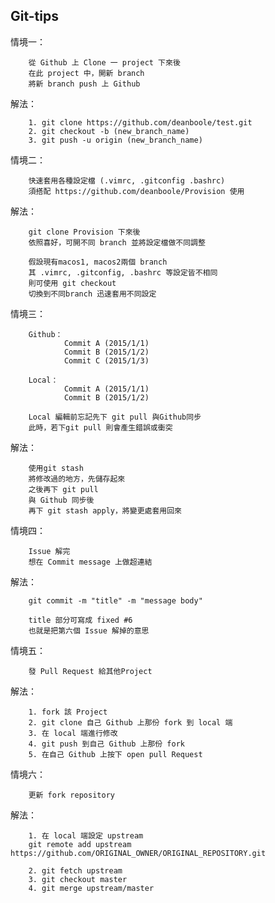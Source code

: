 ## Git-tips

情境一：

		從 Github 上 Clone 一 project 下來後
		在此 project 中，開新 branch
		將新 branch push 上 Github	

解法： 

		1. git clone https://github.com/deanboole/test.git 
		2. git checkout -b (new_branch_name) 
		3. git push -u origin (new_branch_name)

情境二：

		快速套用各種設定檔 (.vimrc, .gitconfig .bashrc)
		須搭配 https://github.com/deanboole/Provision 使用

解法：

		git clone Provision 下來後
		依照喜好，可開不同 branch 並將設定檔做不同調整
		
		假設現有macos1, macos2兩個 branch
		其 .vimrc, .gitconfig, .bashrc 等設定皆不相同
		則可使用 git checkout 
		切換到不同branch 迅速套用不同設定

情境三：

		Github：
				Commit A (2015/1/1)
				Commit B (2015/1/2)
				Commit C (2015/1/3)

		Local：
				Commit A (2015/1/1)
				Commit B (2015/1/2)

		Local 編輯前忘記先下 git pull 與Github同步
		此時，若下git pull 則會產生錯誤或衝突

解法：

		使用git stash
		將修改過的地方，先儲存起來
		之後再下 git pull
		與 Github 同步後
		再下 git stash apply，將變更處套用回來

情境四：

		Issue 解完
		想在 Commit message 上做超連結

解法：

		git commit -m "title" -m "message body"

		title 部分可寫成 fixed #6
		也就是把第六個 Issue 解掉的意思

情境五：

		發 Pull Request 給其他Project

解法：

		1. fork 該 Project
		2. git clone 自己 Github 上那份 fork 到 local 端
		3. 在 local 端進行修改
		4. git push 到自己 Github 上那份 fork
		5. 在自己 Github 上按下 open pull Request

情境六：

		更新 fork repository

解法：

		1. 在 local 端設定 upstream
		git remote add upstream https://github.com/ORIGINAL_OWNER/ORIGINAL_REPOSITORY.git 

		2. git fetch upstream
		3. git checkout master
		4. git merge upstream/master
